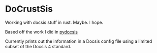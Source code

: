 # DoCrustSis
Working with docsis stuff in rust. Maybe. I hope.

Based off the work I did in [pydocsis](https://github.com/botheredtodd/pyDocsis)

Currently prints out the information in a Docsis config file using a limited subset of the Docsis 4 standard. 
